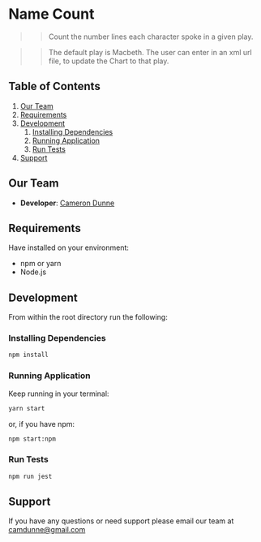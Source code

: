 # Name Count
>> Count the number lines each character spoke in a given play.

>> The default play is Macbeth. The user can enter in an xml url file, to update the Chart to that play.



## Table of Contents

1. [Our Team](#our-team)
2. [Requirements](#requirements)
3. [Development](#development)
    1. [Installing Dependencies](#installing-dependencies)
    2. [Running Application](#running-application)
    3. [Run Tests](#run-tests)
4. [Support](#support)

## Our Team
- __Developer__: [Cameron Dunne](https://github.com/camdunne)

##  Requirements
Have installed on your environment:
- npm or yarn
- Node.js


## Development
From within the root directory run the following:
### Installing Dependencies
```sh
npm install
```
### Running Application
Keep running in your terminal:
```sh
yarn start
```
or, if you have npm:
```sh
npm start:npm
```
### Run Tests
```sh
npm run jest
```

## Support
If you have any questions or need support please email our team at camdunne@gmail.com
